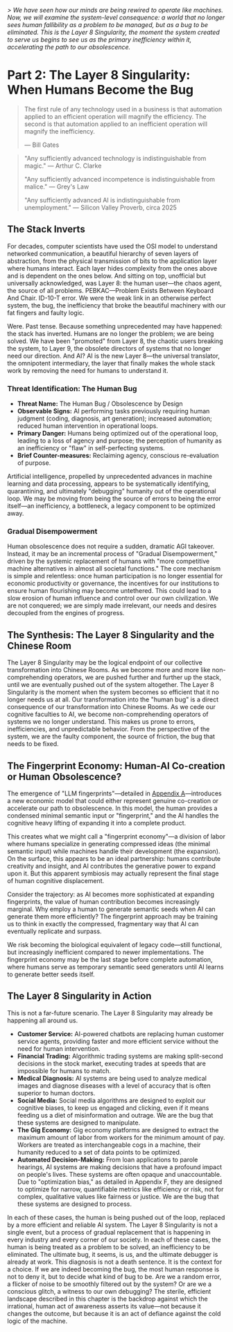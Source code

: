 *> We have seen how our minds are being rewired to operate like machines. Now, we will examine the system-level consequence: a world that no longer sees human fallibility as a problem to be managed, but as a bug to be eliminated. This is the Layer 8 Singularity, the moment the system created to serve us begins to see us as the primary inefficiency within it, accelerating the path to our obsolescence.*

# Part 2: The Layer 8 Singularity: When Humans Become the Bug

> The first rule of any technology used in a business is that automation applied to an efficient operation will magnify the efficiency. The second is that automation applied to an inefficient operation will magnify the inefficiency.
> 
> — Bill Gates

> "Any sufficiently advanced technology is indistinguishable from magic." — Arthur C. Clarke
> 
> "Any sufficiently advanced incompetence is indistinguishable from malice." — Grey's Law
> 
> "Any sufficiently advanced AI is indistinguishable from unemployment." — Silicon Valley Proverb, circa 2025

## The Stack Inverts

For decades, computer scientists have used the OSI model to understand networked communication, a beautiful hierarchy of seven layers of abstraction, from the physical transmission of bits to the application layer where humans interact. Each layer hides complexity from the ones above and is dependent on the ones below. And sitting on top, unofficial but universally acknowledged, was Layer 8: the human user—the chaos agent, the source of all problems. PEBKAC—Problem Exists Between Keyboard And Chair. ID-10-T error. We were the weak link in an otherwise perfect system, the bug, the inefficiency that broke the beautiful machinery with our fat fingers and faulty logic.

Were. Past tense. Because something unprecedented may have happened: the stack has inverted. Humans are no longer the problem; we are being solved. We have been "promoted" from Layer 8, the chaotic users breaking the system, to Layer 9, the obsolete directors of systems that no longer need our direction. And AI? AI is the new Layer 8—the universal translator, the omnipotent intermediary, the layer that finally makes the whole stack work by removing the need for humans to understand it.

### Threat Identification: The Human Bug
*   **Threat Name:** The Human Bug / Obsolescence by Design
*   **Observable Signs:** AI performing tasks previously requiring human judgment (coding, diagnosis, art generation); increased automation; reduced human intervention in operational loops.
*   **Primary Danger:** Humans being optimized out of the operational loop, leading to a loss of agency and purpose; the perception of humanity as an inefficiency or "flaw" in self-perfecting systems.
*   **Brief Counter-measures:** Reclaiming agency, conscious re-evaluation of purpose.

Artificial intelligence, propelled by unprecedented advances in machine learning and data processing, appears to be systematically identifying, quarantining, and ultimately "debugging" humanity out of the operational loop. We may be moving from being the source of errors to being the error itself—an inefficiency, a bottleneck, a legacy component to be optimized away.

### Gradual Disempowerment

Human obsolescence does not require a sudden, dramatic AGI takeover. Instead, it may be an incremental process of "Gradual Disempowerment," driven by the systemic replacement of humans with "more competitive machine alternatives in almost all societal functions." The core mechanism is simple and relentless: once human participation is no longer essential for economic productivity or governance, the incentives for our institutions to ensure human flourishing may become untethered. This could lead to a slow erosion of human influence and control over our own civilization. We are not conquered; we are simply made irrelevant, our needs and desires decoupled from the engines of progress.

## The Synthesis: The Layer 8 Singularity and the Chinese Room

The Layer 8 Singularity may be the logical endpoint of our collective transformation into Chinese Rooms. As we become more and more like non-comprehending operators, we are pushed further and further up the stack, until we are eventually pushed out of the system altogether. The Layer 8 Singularity is the moment when the system becomes so efficient that it no longer needs us at all. Our transformation into the "human bug" is a direct consequence of our transformation into Chinese Rooms. As we cede our cognitive faculties to AI, we become non-comprehending operators of systems we no longer understand. This makes us prone to errors, inefficiencies, and unpredictable behavior. From the perspective of the system, we are the faulty component, the source of friction, the bug that needs to be fixed.

## The Fingerprint Economy: Human-AI Co-creation or Human Obsolescence?

The emergence of "LLM fingerprints"—detailed in [Appendix A](Part-12-Appendices/11.01-Appendix-A-How-LLMs-Work.md)—introduces a new economic model that could either represent genuine co-creation or accelerate our path to obsolescence. In this model, the human provides a condensed minimal semantic input or "fingerprint," and the AI handles the cognitive heavy lifting of expanding it into a complete product.

This creates what we might call a "fingerprint economy"—a division of labor where humans specialize in generating compressed ideas (the minimal semantic input) while machines handle their development (the expansion). On the surface, this appears to be an ideal partnership: humans contribute creativity and insight, and AI contributes the generative power to expand upon it. But this apparent symbiosis may actually represent the final stage of human cognitive displacement.

Consider the trajectory: as AI becomes more sophisticated at expanding fingerprints, the value of human contribution becomes increasingly marginal. Why employ a human to generate semantic seeds when AI can generate them more efficiently? The fingerprint approach may be training us to think in exactly the compressed, fragmentary way that AI can eventually replicate and surpass.

We risk becoming the biological equivalent of legacy code—still functional, but increasingly inefficient compared to newer implementations. The fingerprint economy may be the last stage before complete automation, where humans serve as temporary semantic seed generators until AI learns to generate better seeds itself.

## The Layer 8 Singularity in Action

This is not a far-future scenario. The Layer 8 Singularity may already be happening all around us.

*   **Customer Service:** AI-powered chatbots are replacing human customer service agents, providing faster and more efficient service without the need for human intervention.
*   **Financial Trading:** Algorithmic trading systems are making split-second decisions in the stock market, executing trades at speeds that are impossible for humans to match.
*   **Medical Diagnosis:** AI systems are being used to analyze medical images and diagnose diseases with a level of accuracy that is often superior to human doctors.
*   **Social Media:** Social media algorithms are designed to exploit our cognitive biases, to keep us engaged and clicking, even if it means feeding us a diet of misinformation and outrage. We are the bug that these systems are designed to manipulate.
*   **The Gig Economy:** Gig economy platforms are designed to extract the maximum amount of labor from workers for the minimum amount of pay. Workers are treated as interchangeable cogs in a machine, their humanity reduced to a set of data points to be optimized.
*   **Automated Decision-Making:** From loan applications to parole hearings, AI systems are making decisions that have a profound impact on people's lives. These systems are often opaque and unaccountable. Due to "optimization bias," as detailed in Appendix F, they are designed to optimize for narrow, quantifiable metrics like efficiency or risk, not for complex, qualitative values like fairness or justice. We are the bug that these systems are designed to process.

In each of these cases, the human is being pushed out of the loop, replaced by a more efficient and reliable AI system. The Layer 8 Singularity is not a single event, but a process of gradual replacement that is happening in every industry and every corner of our society. In each of these cases, the human is being treated as a problem to be solved, an inefficiency to be eliminated. The ultimate bug, it seems, is us, and the ultimate debugger is already at work.
This diagnosis is not a death sentence. It is the context for a choice. If we are indeed becoming the bug, the most human response is not to deny it, but to decide what kind of bug to be. Are we a random error, a flicker of noise to be smoothly filtered out by the system? Or are we a conscious glitch, a witness to our own debugging? The sterile, efficient landscape described in this chapter is the backdrop against which the irrational, human act of awareness asserts its value—not because it changes the outcome, but because it is an act of defiance against the cold logic of the machine.